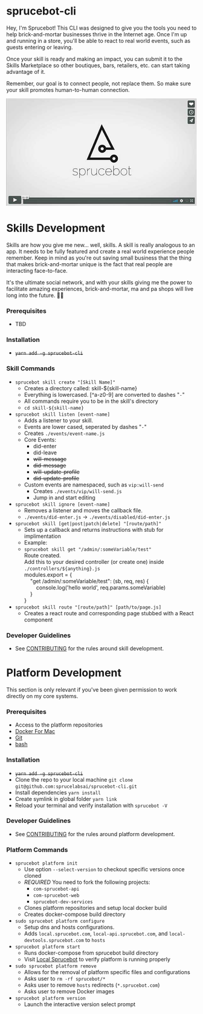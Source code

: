 # sprucebot-cli
Hey, I'm Sprucebot! This CLI was designed to give you the tools you need
to help brick-and-mortar businesses thrive in the Internet age. Once I'm
up and running in a store, you'll be able to react to real world events, such
as guests entering or leaving.

Once your skill is ready and making an impact, you can submit it to the
Skills Marketplace so other boutiques, bars, retailers, etc. can start
taking advantage of it.

Remember, our goal is to connect people, not replace them. So make
sure your skill promotes human-to-human connection.

[![Watch Vignette 1](images/video-poster.jpg?raw=true)](https://vimeo.com/196923365)


# Skills Development
Skills are how you give me new... well, skills. A skill is really analogous to
an app. It needs to be fully featured and create a real world experience people remember.
Keep in mind as you're out saving small business that the thing that makes
brick-and-mortar unique is the fact that real people are interacting face-to-face.

It's the ultimate social network, and with your skills giving me the power to
facilitate amazing experiences, brick-and-mortar, ma and pa shops will live long into the future. 🌲🤖

### Prerequisites
* TBD

### Installation
* ~~`yarn add -g sprucebot-cli`~~

### Skill Commands

* `sprucebot skill create "[Skill Name]"`
  * Creates a directory called: skill-${skill-name}
  * Everything is lowercased. [^a-z0-9] are converted to dashes "`-`"
  * All commands require you to be in the skill's directory
  * `cd skill-${skill-name}`
* `sprucebot skill listen [event-name]`
  * Adds a listener to your skill. 
  * Events are lower cased, seperated by dashes "`-`"
  * Creates `./events/event-name.js`
  * Core Events: 
    * did-enter
    * did-leave
    * ~~will-message~~
    * ~~did-message~~
    * ~~will-update-profile~~
    * ~~did-update-profile~~
  * Custom events are namespaced, such as `vip:will-send`
    * Creates `./events/vip/will-send.js`
    * Jump in and start editing
* `sprucebot skill ignore [event-name]`
  * Removes a listener and moves the callback file.
  * `./events/did-enter.js` -> `./events/disabled/did-enter.js`
* `sprucebot skill [get|post|patch|delete] "[route/path]"`
  * Sets up a callback and returns instructions with stub for implimentation
  * Example: 
  * `sprucebot skill get "/admin/:someVariable/test"`<br />
      Route created. <br />
      Add this to your desired controller (or create one) inside `./controllers/${anything}.js`<br />
      modules.export = {<br />
        &nbsp;&nbsp;&nbsp;&nbsp;"get /admin/:someVariable/test": (sb, req, res) {<br />
          &nbsp;&nbsp;&nbsp;&nbsp;&nbsp;&nbsp;&nbsp;&nbsp;console.log('hello world', req.params.someVariable)<br />
      &nbsp;&nbsp;&nbsp;&nbsp;}<br />
      }
* `sprucebot skill route "[route/path]" [path/to/page.js]`
  * Creates a react route and corresponding page stubbed with a React component

### Developer Guidelines
* See [CONTRIBUTING](https://github.com/sprucelabsai/sprucebot-cli/blob/dev/CONTRIBUTING.md) for the rules around skill development.

#  Platform Development
This section is only relevant if you've been given permission to work directly on my core systems.

### Prerequisites
* Access to the platform repositories
* [Docker For Mac](https://www.docker.com/docker-mac)
* [Git](https://git-scm.com)
* [bash](https://www.gnu.org/software/bash/)

### Installation
* ~~`yarn add -g sprucebot-cli`~~
* Clone the repo to your local machine `git clone git@github.com:sprucelabsai/sprucebot-cli.git`
* Install dependencies `yarn install`
* Create symlink in global folder `yarn link`
* Reload your terminal and verify installation with `sprucebot -V`

### Developer Guidelines
* See [CONTRIBUTING](https://github.com/sprucelabsai/sprucebot-cli/blob/dev/CONTRIBUTING.md) for the rules around platform development.


### Platform Commands

* `sprucebot platform init`
  * Use option `--select-version` to checkout specific versions once cloned
  * *REQUIRED* You need to fork the following projects:
    * `com-sprucebot-api`
    * `com-sprucebot-web`
    * `sprucebot-dev-services`
  * Clones platform repositories and setup local docker build
  * Creates docker-compose build directory
* `sudo sprucebot platform configure`
  * Setup dns and hosts configurations.
  * Adds `local.sprucebot.com`, `local-api.sprucebot.com`, and `local-devtools.sprucebot.com` to `hosts`
* `sprucebot platform start`
  * Runs docker-compose from sprucebot build directory
  * Visit [Local Sprucebot](https://local.sprucebot.com) to verify platform is running properly
* `sudo sprucebot platform remove`
  * Allows for the removal of platform specific files and configurations
  * Asks user to `rm -rf sprucebot/*`
  * Asks user to remove `hosts` redirects (`*.sprucebot.com`)
  * Asks user to remove Docker images
* `sprucebot platform version`
  * Launch the interactive version select prompt